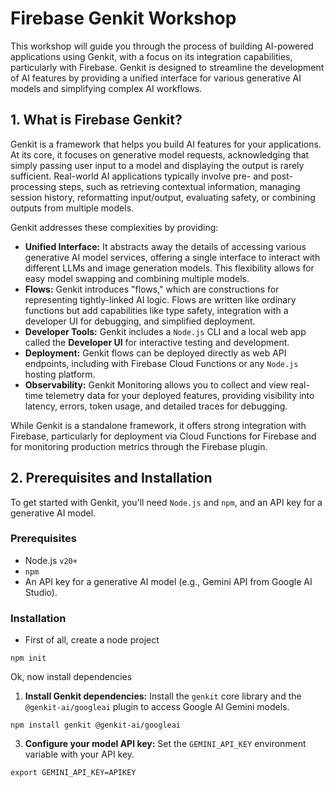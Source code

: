 # Firebase Genkit Workshop

This workshop will guide you through the process of building AI-powered applications using Genkit, with a focus on its integration capabilities, particularly with Firebase. Genkit is designed to streamline the development of AI features by providing a unified interface for various generative AI models and simplifying complex AI workflows.

## 1. What is Firebase Genkit?

Genkit is a framework that helps you build AI features for your applications. At its core, it focuses on generative model requests, acknowledging that simply passing user input to a model and displaying the output is rarely sufficient. Real-world AI applications typically involve pre- and post-processing steps, such as retrieving contextual information, managing session history, reformatting input/output, evaluating safety, or combining outputs from multiple models.

Genkit addresses these complexities by providing:

* **Unified Interface:** It abstracts away the details of accessing various generative AI model services, offering a single interface to interact with different LLMs and image generation models. This flexibility allows for easy model swapping and combining multiple models.
* **Flows:** Genkit introduces "flows," which are constructions for representing tightly-linked AI logic. Flows are written like ordinary functions but add capabilities like type safety, integration with a developer UI for debugging, and simplified deployment.
* **Developer Tools:** Genkit includes a `Node.js` CLI and a local web app called the **Developer UI** for interactive testing and development.
* **Deployment:** Genkit flows can be deployed directly as web API endpoints, including with Firebase Cloud Functions or any `Node.js` hosting platform.
* **Observability:** Genkit Monitoring allows you to collect and view real-time telemetry data for your deployed features, providing visibility into latency, errors, token usage, and detailed traces for debugging.

While Genkit is a standalone framework, it offers strong integration with Firebase, particularly for deployment via Cloud Functions for Firebase and for monitoring production metrics through the Firebase plugin.

## 2. Prerequisites and Installation

To get started with Genkit, you'll need `Node.js` and `npm`, and an API key for a generative AI model.

### Prerequisites

* Node.js `v20+`
* `npm`
* An API key for a generative AI model (e.g., Gemini API from Google AI Studio).

### Installation

* First of all, create a node project

```shell
npm init
```

Ok, now install dependencies

1.  **Install Genkit dependencies:** Install the `genkit` core library and the `@genkit-ai/googleai` plugin to access Google AI Gemini models.

```shell
npm install genkit @genkit-ai/googleai
```

3.  **Configure your model API key:** Set the `GEMINI_API_KEY` environment variable with your API key.
```shell
export GEMINI_API_KEY=APIKEY
```
